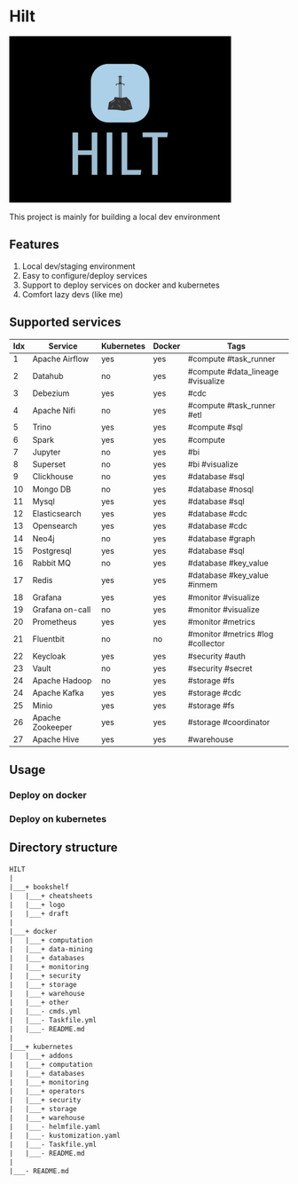 # Hilt
![Alt text](./bookshelf/logo/high-resolution-logo_resized400x300.png "Title")

This project is mainly for building a local dev environment

## Features
1. Local dev/staging environment
2. Easy to configure/deploy services
3. Support to deploy services on docker and kubernetes
4. Comfort lazy devs (like me)

## Supported services
| Idx | Service              | Kubernetes | Docker | Tags |
|-----|----------------------|------------|--------|------|
| 1   | Apache Airflow       | yes        | yes    | #compute #task_runner | 
| 2   | Datahub              | no         | yes    | #compute #data_lineage #visualize | 
| 3   | Debezium             | yes        | yes    | #cdc | 
| 4   | Apache Nifi          | no         | yes    | #compute #task_runner #etl | 
| 5   | Trino                | yes        | yes    | #compute #sql | 
| 6   | Spark                | yes        | yes    | #compute | 
| 7   | Jupyter              | no         | yes    | #bi | 
| 8   | Superset             | no         | yes    | #bi #visualize | 
| 9   | Clickhouse           | no         | yes    | #database #sql | 
| 10  | Mongo DB             | no         | yes    | #database #nosql | 
| 11  | Mysql                | yes        | yes    | #database #sql | 
| 12  | Elasticsearch        | yes        | yes    | #database #cdc | 
| 13  | Opensearch           | yes        | yes    | #database #cdc | 
| 14  | Neo4j                | no         | yes    | #database #graph | 
| 15  | Postgresql           | yes        | yes    | #database #sql | 
| 16  | Rabbit MQ            | no         | yes    | #database #key_value | 
| 17  | Redis                | yes        | yes    | #database #key_value #inmem | 
| 18  | Grafana              | yes        | yes    | #monitor #visualize | 
| 19  | Grafana on-call      | no         | yes    | #monitor #visualize | 
| 20  | Prometheus           | yes        | yes    | #monitor #metrics | 
| 21  | Fluentbit            | no         | no     | #monitor #metrics #log #collector | 
| 22  | Keycloak             | yes        | yes    | #security #auth | 
| 23  | Vault                | no         | yes    | #security #secret | 
| 24  | Apache Hadoop        | no         | yes    | #storage #fs | 
| 24  | Apache Kafka         | yes        | yes    | #storage #cdc | 
| 25  | Minio                | yes        | yes    | #storage #fs | 
| 26  | Apache Zookeeper     | yes        | yes    | #storage #coordinator | 
| 27  | Apache Hive          | yes        | yes    | #warehouse |

## Usage
### Deploy on docker
### Deploy on kubernetes

## Directory structure
```
HILT
|
|___+ bookshelf                 
|   |___+ cheatsheets           
|   |___+ logo                  
|   |___+ draft                 
|
|___+ docker                    
|   |___+ computation            
|   |___+ data-mining                 
|   |___+ databases                 
|   |___+ monitoring                  
|   |___+ security                  
|   |___+ storage                 
|   |___+ warehouse                 
|   |___+ other                  
|   |___- cmds.yml                  
|   |___- Taskfile.yml               
|   |___- README.md        
|
|___+ kubernetes                 
|   |___+ addons                  
|   |___+ computation                 
|   |___+ databases                 
|   |___+ monitoring                  
|   |___+ operators                 
|   |___+ security                  
|   |___+ storage                 
|   |___+ warehouse                 
|   |___- helmfile.yaml                 
|   |___- kustomization.yaml        
|   |___- Taskfile.yml                        
|   |___- README.md    
|
|___- README.md                 

```
